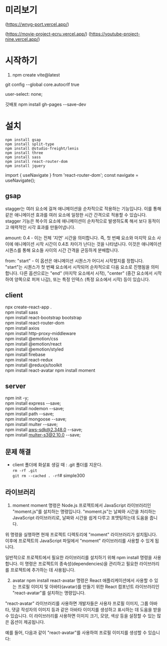 # 미리보기
(https://wnyg-port.vercel.app/)


(https://movie-project-ecru.vercel.app/)
(https://youtube-project-nine.vercel.app/)


# 시작하기
1. npm create vite@latest

git config --global core.autocrlf true

user-select: none;

깃배포
npm install gh-pages --save-dev

# 설치
```
npm install gsap 
npm install split-type
npm install @studio-freight/lenis
npm install three
npm install sass
npm install react-router-dom
npm install jquery

```
import { useNavigate } from 'react-router-dom';
const navigate = useNavigate();

## gsap
stagger는 여러 요소에 걸쳐 애니메이션을 순차적으로 적용하는 기능입니다. 이를 통해 같은 애니메이션 효과를 여러 요소에 일정한 시간 간격으로 적용할 수 있습니다. stagger 기능은 복수의 요소에 애니메이션이 순차적으로 발생하도록 해서 보다 동적이고 매력적인 시각 효과를 만들어냅니다.

amount: 0.4 - 이는 전체 '지연' 시간을 의미합니다. 즉, 첫 번째 요소와 마지막 요소 사이에 애니메이션 시작 시간이 0.4초 차이가 난다는 것을 나타냅니다. 이것은 애니메이션 시퀀스를 통해 요소들 사이의 시간 간격을 균등하게 분배합니다.

from: "start" - 이 옵션은 애니메이션 시퀀스가 어디서 시작할지를 정합니다. "start"는 시퀀스가 첫 번째 요소에서 시작되어 순차적으로 다음 요소로 진행됨을 의미합니다. 다른 옵션으로는 "end" (마지막 요소에서 시작), "center" (중간 요소에서 시작하여 양쪽으로 퍼져 나감), 또는 특정 인덱스 (특정 요소에서 시작) 등이 있습니다.

## client
npx create-react-app .   
npm install sass   
npm install react-bootstrap bootstrap   
npm install react-router-dom   
npm install axios   
npm install http-proxy-middleware   
npm install @emotion/css    
npm install @emotion/react  
npm install @emotion/styled   
npm install firebase   
npm install react-redux   
npm install @reduxjs/toolkit   
npm install react-avatar
npm install moment

## server
npm init -y;   
npm install express --save;   
npm install nodemon --save;   
npm install path --save;   
npm install mongoose --save;   
npm install multer --save;      
npm install aws-sdk@2.348.0 --save;      
npm install multer-s3@2.10.0 --save;      

## 문제 해결
- client 폴더에 화살표 생길 때 : .git 폴더를 지운다.   
`rm -rf .git`   
`git rm --cached . -rf`# simple300   


## 라이브러리
1. moment
moment 명령은 Node.js 프로젝트에서 JavaScript 라이브러리인 "moment.js"를 설치하는 명령입니다. "moment.js"는 날짜와 시간을 처리하는 JavaScript 라이브러리로, 날짜와 시간을 쉽게 다루고 포맷팅하는데 도움을 줍니다.

위 명령을 실행하면 현재 프로젝트 디렉토리에 "moment" 라이브러리가 설치됩니다. 이후에 프로젝트의 JavaScript 파일에서 "moment" 라이브러리를 사용할 수 있게 됩니다.

일반적으로 프로젝트에서 필요한 라이브러리를 설치하기 위해 npm install 명령을 사용합니다. 이 명령은 프로젝트의 종속성(dependencies)을 관리하고 필요한 라이브러리를 프로젝트에 추가하는 데 사용됩니다.

2. avatar
npm install react-avatar 명령은 React 애플리케이션에서 사용할 수 있는 프로필 이미지 및 아바타(avatar)를 만들기 위한 React 컴포넌트 라이브러리인 "react-avatar"를 설치하는 명령입니다.

"react-avatar" 라이브러리를 사용하면 개발자들은 사용자 프로필 이미지, 그룹 아바타, 댓글 작성자의 이미지 등과 같은 아바타 이미지를 생성하고 표시하는 데 도움을 받을 수 있습니다. 이 라이브러리를 사용하면 이미지 크기, 모양, 색상 등을 설정할 수 있는 많은 옵션이 제공됩니다.

예를 들어, 다음과 같이 "react-avatar"를 사용하여 프로필 이미지를 생성할 수 있습니다: